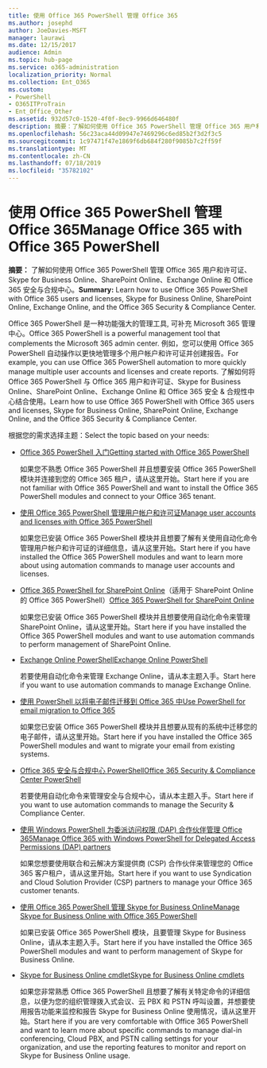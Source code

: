 ```yaml
---
title: 使用 Office 365 PowerShell 管理 Office 365
ms.author: josephd
author: JoeDavies-MSFT
manager: laurawi
ms.date: 12/15/2017
audience: Admin
ms.topic: hub-page
ms.service: o365-administration
localization_priority: Normal
ms.collection: Ent_O365
ms.custom:
- PowerShell
- O365ITProTrain
- Ent_Office_Other
ms.assetid: 932d57c0-1520-4f0f-8ec9-9966d646480f
description: 摘要：了解如何使用 Office 365 PowerShell 管理 Office 365 用户和许可证、Skype for Business Online、SharePoint Online、Exchange Online 和 Office 365 安全与合规中心。
ms.openlocfilehash: 56c23aca44d09947e7469296c6ed85b2f3d2f3c5
ms.sourcegitcommit: 1c97471f47e1869f6db684f280f9085b7c2ff59f
ms.translationtype: MT
ms.contentlocale: zh-CN
ms.lasthandoff: 07/18/2019
ms.locfileid: "35782102"
---
```

# <a name="manage-office-365-with-office-365-powershell"></a><span data-ttu-id="a0477-103">使用 Office 365 PowerShell 管理 Office 365</span><span class="sxs-lookup"><span data-stu-id="a0477-103">Manage Office 365 with Office 365 PowerShell</span></span>

 <span data-ttu-id="a0477-104">**摘要：** 了解如何使用 Office 365 PowerShell 管理 Office 365 用户和许可证、Skype for Business Online、SharePoint Online、Exchange Online 和 Office 365 安全与合规中心。</span><span class="sxs-lookup"><span data-stu-id="a0477-104">**Summary:** Learn how to use Office 365 PowerShell with Office 365 users and licenses, Skype for Business Online, SharePoint Online, Exchange Online, and the Office 365 Security & Compliance Center.</span></span>
  
<span data-ttu-id="a0477-105">Office 365 PowerShell 是一种功能强大的管理工具, 可补充 Microsoft 365 管理中心。</span><span class="sxs-lookup"><span data-stu-id="a0477-105">Office 365 PowerShell is a powerful management tool that complements the Microsoft 365 admin center.</span></span> <span data-ttu-id="a0477-106">例如，您可以使用 Office 365 PowerShell 自动操作以更快地管理多个用户帐户和许可证并创建报告。</span><span class="sxs-lookup"><span data-stu-id="a0477-106">For example, you can use Office 365 PowerShell automation to more quickly manage multiple user accounts and licenses and create reports.</span></span> <span data-ttu-id="a0477-107">了解如何将 Office 365 PowerShell 与 Office 365 用户和许可证、Skype for Business Online、SharePoint Online、Exchange Online 和 Office 365 安全 & 合规性中心结合使用。</span><span class="sxs-lookup"><span data-stu-id="a0477-107">Learn how to use Office 365 PowerShell with Office 365 users and licenses, Skype for Business Online, SharePoint Online, Exchange Online, and the Office 365 Security & Compliance Center.</span></span>
  
<span data-ttu-id="a0477-108">根据您的需求选择主题：</span><span class="sxs-lookup"><span data-stu-id="a0477-108">Select the topic based on your needs:</span></span>
  
- [<span data-ttu-id="a0477-109">Office 365 PowerShell 入门</span><span class="sxs-lookup"><span data-stu-id="a0477-109">Getting started with Office 365 PowerShell</span></span>](getting-started-with-office-365-powershell.md)

    <span data-ttu-id="a0477-110">如果您不熟悉 Office 365 PowerShell 并且想要安装 Office 365 PowerShell 模块并连接到您的 Office 365 租户，请从这里开始。</span><span class="sxs-lookup"><span data-stu-id="a0477-110">Start here if you are not familiar with Office 365 PowerShell and want to install the Office 365 PowerShell modules and connect to your Office 365 tenant.</span></span>

- [<span data-ttu-id="a0477-111">使用 Office 365 PowerShell 管理用户帐户和许可证</span><span class="sxs-lookup"><span data-stu-id="a0477-111">Manage user accounts and licenses with Office 365 PowerShell</span></span>](manage-user-accounts-and-licenses-with-office-365-powershell.md)

    <span data-ttu-id="a0477-112">如果您已安装 Office 365 PowerShell 模块并且想要了解有关使用自动化命令管理用户帐户和许可证的详细信息，请从这里开始。</span><span class="sxs-lookup"><span data-stu-id="a0477-112">Start here if you have installed the Office 365 PowerShell modules and want to learn more about using automation commands to manage user accounts and licenses.</span></span>

- <span data-ttu-id="a0477-113">[Office 365 PowerShell for SharePoint Online](https://technet.microsoft.com/library/fp161362.aspx)（适用于 SharePoint Online 的 Office 365 PowerShell）</span><span class="sxs-lookup"><span data-stu-id="a0477-113">[Office 365 PowerShell for SharePoint Online](https://technet.microsoft.com/library/fp161362.aspx)</span></span>

    <span data-ttu-id="a0477-114">如果您已安装 Office 365 PowerShell 模块并且想要使用自动化命令来管理 SharePoint Online，请从这里开始。</span><span class="sxs-lookup"><span data-stu-id="a0477-114">Start here if you have installed the Office 365 PowerShell modules and want to use automation commands to perform management of SharePoint Online.</span></span>

- [<span data-ttu-id="a0477-115">Exchange Online PowerShell</span><span class="sxs-lookup"><span data-stu-id="a0477-115">Exchange Online PowerShell</span></span>](https://docs.microsoft.com/powershell/exchange/exchange-online/exchange-online-powershell)

    <span data-ttu-id="a0477-116">若要使用自动化命令来管理 Exchange Online，请从本主题入手。</span><span class="sxs-lookup"><span data-stu-id="a0477-116">Start here if you want to use automation commands to manage Exchange Online.</span></span>

- [<span data-ttu-id="a0477-117">使用 PowerShell 以将电子邮件迁移到 Office 365 中</span><span class="sxs-lookup"><span data-stu-id="a0477-117">Use PowerShell for email migration to Office 365</span></span>](use-powershell-for-email-migration-to-office-365.md)

    <span data-ttu-id="a0477-118">如果您已安装 Office 365 PowerShell 模块并且想要从现有的系统中迁移您的电子邮件，请从这里开始。</span><span class="sxs-lookup"><span data-stu-id="a0477-118">Start here if you have installed the Office 365 PowerShell modules and want to migrate your email from existing systems.</span></span>

- [<span data-ttu-id="a0477-119">Office 365 安全与合规中心 PowerShell</span><span class="sxs-lookup"><span data-stu-id="a0477-119">Office 365 Security & Compliance Center PowerShell</span></span>](https://docs.microsoft.com/powershell/exchange/office-365-scc/office-365-scc-powershell)

    <span data-ttu-id="a0477-120">若要使用自动化命令来管理安全与合规中心，请从本主题入手。</span><span class="sxs-lookup"><span data-stu-id="a0477-120">Start here if you want to use automation commands to manage the Security & Compliance Center.</span></span>

- [<span data-ttu-id="a0477-121">使用 Windows PowerShell 为委派访问权限 (DAP) 合作伙伴管理 Office 365</span><span class="sxs-lookup"><span data-stu-id="a0477-121">Manage Office 365 with Windows PowerShell for Delegated Access Permissions (DAP) partners</span></span>](manage-office-365-with-windows-powershell-for-delegated-access-permissions-dap-p.md)

    <span data-ttu-id="a0477-122">如果您想要使用联合和云解决方案提供商 (CSP) 合作伙伴来管理您的 Office 365 客户租户，请从这里开始。</span><span class="sxs-lookup"><span data-stu-id="a0477-122">Start here if you want to use Syndication and Cloud Solution Provider (CSP) partners to manage your Office 365 customer tenants.</span></span>

- [<span data-ttu-id="a0477-123">使用 Office 365 PowerShell 管理 Skype for Business Online</span><span class="sxs-lookup"><span data-stu-id="a0477-123">Manage Skype for Business Online with Office 365 PowerShell</span></span>](manage-skype-for-business-online-with-office-365-powershell.md)

    <span data-ttu-id="a0477-124">如果已安装 Office 365 PowerShell 模块，且要管理 Skype for Business Online，请从本主题入手。</span><span class="sxs-lookup"><span data-stu-id="a0477-124">Start here if you have installed the Office 365 PowerShell modules and want to perform management of Skype for Business Online.</span></span>

- [<span data-ttu-id="a0477-125">Skype for Business Online cmdlet</span><span class="sxs-lookup"><span data-stu-id="a0477-125">Skype for Business Online cmdlets</span></span>](https://technet.microsoft.com/library/mt228132.aspx)

    <span data-ttu-id="a0477-126">如果您非常熟悉 Office 365 PowerShell 且想要了解有关特定命令的详细信息，以便为您的组织管理拨入式会议、云 PBX 和 PSTN 呼叫设置，并想要使用报告功能来监控和报告 Skype for Business Online 使用情况，请从这里开始。</span><span class="sxs-lookup"><span data-stu-id="a0477-126">Start here if you are very comfortable with Office 365 PowerShell and want to learn more about specific commands to manage dial-in conferencing, Cloud PBX, and PSTN calling settings for your organization, and use the reporting features to monitor and report on Skype for Business Online usage.</span></span>
